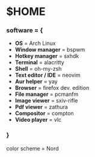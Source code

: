 # $HOME

### software = {

- **OS** = Arch Linux
- **Window manager** = bspwm
- **Hotkey manager** = sxhdk
- **Terminal** = alacritty
- **Shell** = oh-my-zsh
- **Text editor / IDE** = neovim
- **Aur helper** = yay
- **Browser** = firefox dev. edition
- **File manager** = pcmanfm
- **Image viewer** = sxiv-rifle
- **Pdf viewer** = zathura
- **Compositor** = compton
- **Video player** = vlc
### }

color scheme = Nord
